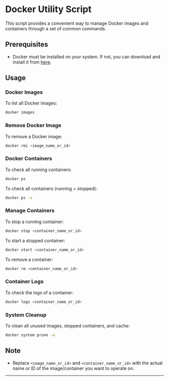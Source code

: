 # Docker Utility Script

This script provides a convenient way to manage Docker images and containers through a set of common commands.

## Prerequisites

- Docker must be installed on your system. If not, you can download and install it from [here](https://www.docker.com/get-started).

## Usage

### Docker Images

To list all Docker images:

```bash
docker images
```

### Remove Docker Image

To remove a Docker image:

```bash
docker rmi <image_name_or_id>
```

### Docker Containers

To check all running containers:

```bash
docker ps
```

To check all containers (running + stopped):

```bash
docker ps -a
```

### Manage Containers

To stop a running container:

```bash
docker stop <container_name_or_id>
```

To start a stopped container:

```bash
docker start <container_name_or_id>
```

To remove a container:

```bash
docker rm <container_name_or_id>
```

### Container Logs

To check the logs of a container:

```bash
docker logs <container_name_or_id>
```

### System Cleanup

To clean all unused images, stopped containers, and cache:

```bash
docker system prune -a
```

## Note

- Replace `<image_name_or_id>` and `<container_name_or_id>` with the actual name or ID of the image/container you want to operate on.

---
